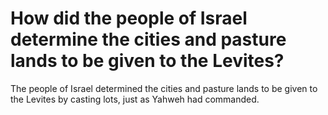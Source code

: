 # How did the people of Israel determine the cities and pasture lands to be given to the Levites?

The people of Israel determined the cities and pasture lands to be given to the Levites by casting lots, just as Yahweh had commanded.
